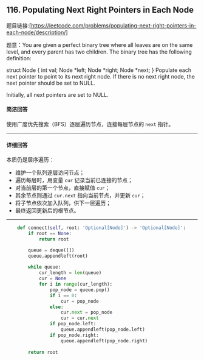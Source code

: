 ## 116. Populating Next Right Pointers in Each Node
题目链接:[https://leetcode.com/problems/populating-next-right-pointers-in-each-node/description/]


题意：You are given a perfect binary tree where all leaves are on the same level, and every parent has two children. The binary tree has the following definition:

struct Node {
  int val;
  Node *left;
  Node *right;
  Node *next;
}
Populate each next pointer to point to its next right node. If there is no next right node, the next pointer should be set to NULL.

Initially, all next pointers are set to NULL.

#### 简洁回答

使用广度优先搜索（BFS）逐层遍历节点，连接每层节点的 `next` 指针。

---

#### 详细回答

本质仍是层序遍历：

- 维护一个队列逐层访问节点；
- 遍历每层时，用变量 `cur` 记录当前已连接的节点；
- 对当前层的第一个节点，直接赋值 `cur`；
- 其余节点则通过 `cur.next` 指向当前节点，并更新 `cur`；
- 将子节点依次加入队列，供下一层遍历；
- 最终返回更新后的根节点。

---



```python
    def connect(self, root: 'Optional[Node]') -> 'Optional[Node]':
        if root == None:
            return root

        queue = deque([])
        queue.appendleft(root)
        
        while queue:
            cur_length = len(queue)
            cur = None
            for i in range(cur_length):
                pop_node = queue.pop()
                if i == 0:
                    cur = pop_node
                else:
                    cur.next = pop_node
                    cur = cur.next
                if pop_node.left:
                    queue.appendleft(pop_node.left)
                if pop_node.right:
                    queue.appendleft(pop_node.right)
        
        return root

```
